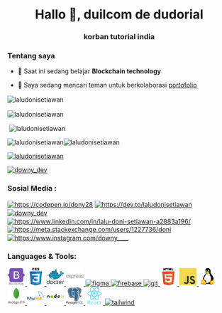 <h1 align="center">Hallo 👋, duilcom de dudorial </h1>
<h3 align="center">korban tutorial india </h3>



<h3 align="left">Tentang saya</h3>

- 🌱 Saat ini sedang belajar **Blockchain technology**

- 👯 Saya sedang mencari teman untuk berkolaborasi [portofolio](https://github.com/laludonisetiawan/portofolio.git)

<p><img align="center" src="https://intenseclick.com/wp-content/uploads/2017/06/Play-Chrome-Dinosaur-Game.gif" alt="laludonisetiawan" /></p>

<p><img align="center" src="https://github-readme-streak-stats.herokuapp.com/?user=laludonisetiawan&" alt="laludonisetiawan" /></p>

<p>&nbsp;<img align="center" src="https://github-readme-stats.vercel.app/api?username=laludonisetiawan&show_icons=true&locale=en" alt="laludonisetiawan" /></p>


<p><img align="left" src="https://github-readme-stats.vercel.app/api/top-langs?username=laludonisetiawan&show_icons=true&locale=en&layout=compact" alt="laludonisetiawan" /></p>

<p align="left"> <img src="https://komarev.com/ghpvc/?username=laludonisetiawan&label=Profile%20views&color=0e75b6&style=flat" alt="laludonisetiawan" /> </p>


<p align="left"> <a href="https://github.com/ryo-ma/github-profile-trophy"><img src="https://github-profile-trophy.vercel.app/?username=laludonisetiawan" alt="laludonisetiawan" /></a> </p>

<p align="left"> <a href="https://twitter.com/downy_dev" target="blank"><img src="https://img.shields.io/twitter/follow/downy_dev?logo=twitter&style=for-the-badge" alt="downy_dev" /></a> </p>



<h3 align="left">Sosial Media :</h3>
<p align="left">
<a href="https://codepen.io/https://codepen.io/dony28" target="blank"><img align="center" src="https://raw.githubusercontent.com/rahuldkjain/github-profile-readme-generator/master/src/images/icons/Social/codepen.svg" alt="https://codepen.io/dony28" height="30" width="40" /></a>
<a href="https://dev.to/https://dev.to/laludonisetiawan" target="blank"><img align="center" src="https://raw.githubusercontent.com/rahuldkjain/github-profile-readme-generator/master/src/images/icons/Social/devto.svg" alt="https://dev.to/laludonisetiawan" height="30" width="40" /></a>
<a href="https://twitter.com/downy_dev" target="blank"><img align="center" src="https://raw.githubusercontent.com/rahuldkjain/github-profile-readme-generator/master/src/images/icons/Social/twitter.svg" alt="downy_dev" height="30" width="40" /></a>
<a href="https://linkedin.com/in/https://www.linkedin.com/in/lalu-doni-setiawan-a2883a196/" target="blank"><img align="center" src="https://raw.githubusercontent.com/rahuldkjain/github-profile-readme-generator/master/src/images/icons/Social/linked-in-alt.svg" alt="https://www.linkedin.com/in/lalu-doni-setiawan-a2883a196/" height="30" width="40" /></a>
<a href="https://stackoverflow.com/users/https://meta.stackexchange.com/users/1227736/doni" target="blank"><img align="center" src="https://raw.githubusercontent.com/rahuldkjain/github-profile-readme-generator/master/src/images/icons/Social/stack-overflow.svg" alt="https://meta.stackexchange.com/users/1227736/doni" height="30" width="40" /></a>
<a href="https://instagram.com/https://www.instagram.com/downy____" target="blank"><img align="center" src="https://raw.githubusercontent.com/rahuldkjain/github-profile-readme-generator/master/src/images/icons/Social/instagram.svg" alt="https://www.instagram.com/downy____" height="30" width="40" /></a>
</p>

<h3 align="left">Languages & Tools:</h3>
<p align="left"> <a href="https://getbootstrap.com" target="_blank" rel="noreferrer"> <img src="https://raw.githubusercontent.com/devicons/devicon/master/icons/bootstrap/bootstrap-plain-wordmark.svg" alt="bootstrap" width="40" height="40"/> </a> <a href="https://www.w3schools.com/css/" target="_blank" rel="noreferrer"> <img src="https://raw.githubusercontent.com/devicons/devicon/master/icons/css3/css3-original-wordmark.svg" alt="css3" width="40" height="40"/> </a> <a href="https://www.docker.com/" target="_blank" rel="noreferrer"> <img src="https://raw.githubusercontent.com/devicons/devicon/master/icons/docker/docker-original-wordmark.svg" alt="docker" width="40" height="40"/> </a> <a href="https://expressjs.com" target="_blank" rel="noreferrer"> <img src="https://raw.githubusercontent.com/devicons/devicon/master/icons/express/express-original-wordmark.svg" alt="express" width="40" height="40"/> </a> <a href="https://www.figma.com/" target="_blank" rel="noreferrer"> <img src="https://www.vectorlogo.zone/logos/figma/figma-icon.svg" alt="figma" width="40" height="40"/> </a> <a href="https://firebase.google.com/" target="_blank" rel="noreferrer"> <img src="https://www.vectorlogo.zone/logos/firebase/firebase-icon.svg" alt="firebase" width="40" height="40"/> </a> <a href="https://git-scm.com/" target="_blank" rel="noreferrer"> <img src="https://www.vectorlogo.zone/logos/git-scm/git-scm-icon.svg" alt="git" width="40" height="40"/> </a> <a href="https://www.w3.org/html/" target="_blank" rel="noreferrer"> <img src="https://raw.githubusercontent.com/devicons/devicon/master/icons/html5/html5-original-wordmark.svg" alt="html5" width="40" height="40"/> </a> <a href="https://developer.mozilla.org/en-US/docs/Web/JavaScript" target="_blank" rel="noreferrer"> <img src="https://raw.githubusercontent.com/devicons/devicon/master/icons/javascript/javascript-original.svg" alt="javascript" width="40" height="40"/> </a> <a href="https://www.linux.org/" target="_blank" rel="noreferrer"> <img src="https://raw.githubusercontent.com/devicons/devicon/master/icons/linux/linux-original.svg" alt="linux" width="40" height="40"/> </a> <a href="https://www.mongodb.com/" target="_blank" rel="noreferrer"> <img src="https://raw.githubusercontent.com/devicons/devicon/master/icons/mongodb/mongodb-original-wordmark.svg" alt="mongodb" width="40" height="40"/> </a> <a href="https://www.mysql.com/" target="_blank" rel="noreferrer"> <img src="https://raw.githubusercontent.com/devicons/devicon/master/icons/mysql/mysql-original-wordmark.svg" alt="mysql" width="40" height="40"/> </a> <a href="https://nodejs.org" target="_blank" rel="noreferrer"> <img src="https://raw.githubusercontent.com/devicons/devicon/master/icons/nodejs/nodejs-original-wordmark.svg" alt="nodejs" width="40" height="40"/> </a> <a href="https://www.postgresql.org" target="_blank" rel="noreferrer"> <img src="https://raw.githubusercontent.com/devicons/devicon/master/icons/postgresql/postgresql-original-wordmark.svg" alt="postgresql" width="40" height="40"/> </a> <a href="https://reactjs.org/" target="_blank" rel="noreferrer"> <img src="https://raw.githubusercontent.com/devicons/devicon/master/icons/react/react-original-wordmark.svg" alt="react" width="40" height="40"/> </a> <a href="https://tailwindcss.com/" target="_blank" rel="noreferrer"> <img src="https://www.vectorlogo.zone/logos/tailwindcss/tailwindcss-icon.svg" alt="tailwind" width="40" height="40"/> </a> </p>

